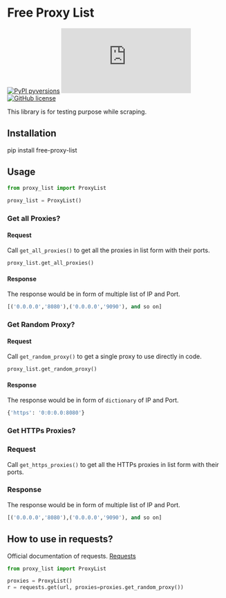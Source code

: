 # Free Proxy List
[![PyPI pyversions](https://img.shields.io/pypi/pyversions/ansicolortags.svg)](https://pypi.python.org/pypi/ansicolortags/)
[![Latest release](https://badgen.net/github/release/Naereen/Strapdown.js)](https://github.com/Naereen/Strapdown.js/releases)
[![GitHub license](https://img.shields.io/github/license/Naereen/StrapDown.js.svg)](https://github.com/git/git-scm.com/blob/main/MIT-LICENSE.txt)



This library is for testing purpose while scraping.

## Installation
pip install free-proxy-list

## Usage
```python
from proxy_list import ProxyList
    
proxy_list = ProxyList()
```

### Get all Proxies?

#### Request	 
Call `get_all_proxies()` to get all the proxies in list form with their ports.

```python
proxy_list.get_all_proxies()
```

#### Response     
The response would be in form of multiple list of IP and Port.

```python
[('0.0.0.0','8080'),('0.0.0.0','9090'), and so on]
```

### Get Random Proxy?

#### Request	 
Call `get_random_proxy()` to get a single proxy to use directly in code.

```python
proxy_list.get_random_proxy()
```

#### Response     
The response would be in form of `dictionary` of IP and Port.

```python
{'https': '0:0:0.0:8080'}
```

### Get HTTPs Proxies?

### Request

Call `get_https_proxies()` to get all the HTTPs proxies in list form with their ports.

### Response
The response would be in form of multiple list of IP and Port.

```python
[('0.0.0.0','8080'),('0.0.0.0','9090'), and so on]
```


## How to use in requests?
Official documentation of requests. [Requests](https://docs.python-requests.org/en/master/)

```python
from proxy_list import ProxyList

proxies = ProxyList()
r = requests.get(url, proxies=proxies.get_random_proxy())
```